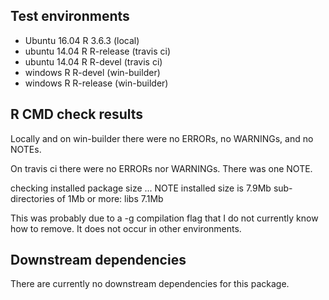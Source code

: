 ## Test environments
* Ubuntu 16.04 R 3.6.3 (local)
* ubuntu 14.04 R R-release (travis ci)
* ubuntu 14.04 R R-devel (travis ci)
* windows R R-devel (win-builder) 
* windows R R-release (win-builder) 

## R CMD check results   
Locally and on win-builder there were no ERRORs, no WARNINGs, and no NOTEs.  
  
On travis ci there were no ERRORs nor WARNINGs. There was one NOTE.

  checking installed package size ... NOTE 
    installed size is  7.9Mb 
    sub-directories of 1Mb or more: 
      libs   7.1Mb  
      
This was probably due to a -g compilation flag that I do not currently know how to remove. It does not occur in other environments. 

## Downstream dependencies
There are currently no downstream dependencies for this package.